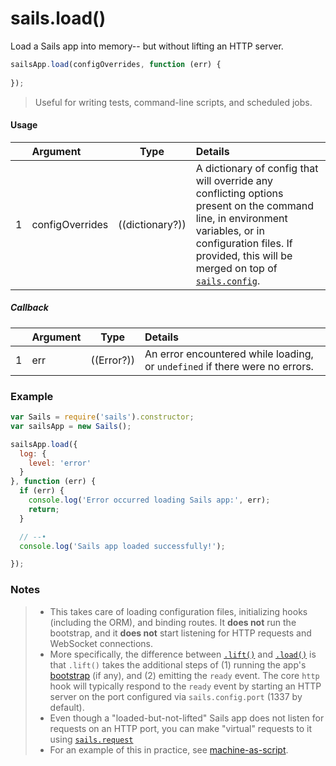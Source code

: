 # sails.load()

Load a Sails app into memory-- but without lifting an HTTP server.

```javascript
sailsApp.load(configOverrides, function (err) {
  
});
```

> Useful for writing tests, command-line scripts, and scheduled jobs.


#### Usage

|   |     Argument        | Type                                         | Details                            |
|---|:--------------------|----------------------------------------------|:-----------------------------------|
| 1 |    configOverrides  | ((dictionary?))                              | A dictionary of config that will override any conflicting options present on the command line, in environment variables, or in configuration files.  If provided, this will be merged on top of [`sails.config`](http://sailsjs.org/documentation/reference/configuration).

##### Callback

|   |     Argument        | Type                | Details |
|---|:--------------------|---------------------|:---------------------------------------------------------------------------------|
| 1 |    err              | ((Error?))          | An error encountered while loading, or `undefined` if there were no errors.




### Example

```javascript
var Sails = require('sails').constructor;
var sailsApp = new Sails();

sailsApp.load({
  log: {
    level: 'error'
  }
}, function (err) {
  if (err) {
    console.log('Error occurred loading Sails app:', err);
    return;
  }

  // --•
  console.log('Sails app loaded successfully!');

});
```

### Notes
> - This takes care of loading configuration files, initializing hooks (including the ORM), and binding routes.  It **does not** run the bootstrap, and it **does not** start listening for HTTP requests and WebSocket connections.
> - More specifically, the difference between [`.lift()`](http://sailsjs.org/documentation/reference/application/sails-lift) and [`.load()`](http://sailsjs.org/documentation/reference/application/sails-load) is that `.lift()` takes the additional steps of (1) running the app's [bootstrap](http://sailsjs.org/documentation/reference/configuration/sails-config-bootstrap) (if any), and (2) emitting the `ready` event.  The core `http` hook will typically respond to the `ready` event by starting an HTTP server on the port configured via `sails.config.port` (1337 by default).
> - Even though a "loaded-but-not-lifted" Sails app does not listen for requests on an HTTP port, you can make "virtual" requests to it using [`sails.request`](http://sailsjs.org/documentation/reference/application/sails-request)
> - For an example of this in practice, see [machine-as-script](https://github.com/treelinehq/machine-as-script/blob/ec8972137489afd24562bdf0b6a10ada11e540cc/index.js#L778-L791).


<docmeta name="displayName" value="sails.load()">
<docmeta name="pageType" value="method">
